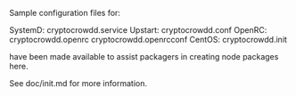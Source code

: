Sample configuration files for:

SystemD: cryptocrowdd.service
Upstart: cryptocrowdd.conf
OpenRC:  cryptocrowdd.openrc
         cryptocrowdd.openrcconf
CentOS:  cryptocrowdd.init

have been made available to assist packagers in creating node packages here.

See doc/init.md for more information.
